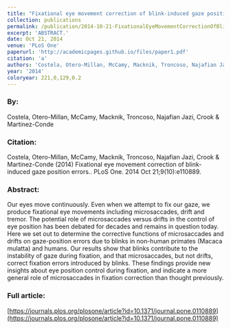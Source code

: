 ```yaml
---
title: "Fixational eye movement correction of blink-induced gaze position errors."
collection: publications
permalink: /publication/2014-10-21-FixationalEyeMovementCorrectionOfBlink_inducedGazePositionError
excerpt: 'ABSTRACT.'
date: Oct 21, 2014
venue: 'PLoS One'
paperurl: 'http://academicpages.github.io/files/paper1.pdf'
citation: 'a'
authors: 'Costela, Otero-Millan, McCamy, Macknik, Troncoso, Najafian Jazi, Crook & Martinez-Conde'
year: '2014'
coloryear: 221,0,129,0.2
---
```


### By: 
Costela, Otero-Millan, McCamy, Macknik, Troncoso, Najafian Jazi, Crook & Martinez-Conde

### Citation: 
Costela, Otero-Millan, McCamy, Macknik, Troncoso, Najafian Jazi, Crook & Martinez-Conde (2014) Fixational eye movement correction of blink-induced gaze position errors.. PLoS One. 2014 Oct 21;9(10):e110889. 

### Abstract: 
Our eyes move continuously. Even when we attempt to fix our gaze, we produce fixational eye movements including microsaccades, drift and tremor. The potential role of microsaccades versus drifts in the control of eye position has been debated for decades and remains in question today. Here we set out to determine the corrective functions of microsaccades and drifts on gaze-position errors due to blinks in non-human primates (Macaca mulatta) and humans. Our results show that blinks contribute to the instability of gaze during fixation, and that microsaccades, but not drifts, correct fixation errors introduced by blinks. These findings provide new insights about eye position control during fixation, and indicate a more general role of microsaccades in fixation correction than thought previously.

### Full article: 
[https://journals.plos.org/plosone/article?id=10.1371/journal.pone.0110889](https://journals.plos.org/plosone/article?id=10.1371/journal.pone.0110889)
